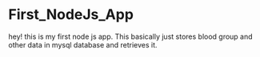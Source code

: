 # First_NodeJs_App
hey! this is my first node js app. This basically just stores blood group and other data in mysql database and retrieves it. 
